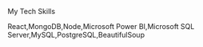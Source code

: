 My Tech Skills




React,MongoDB,Node,Microsoft Power BI,Microsoft SQL Server,MySQL,PostgreSQL,BeautifulSoup
